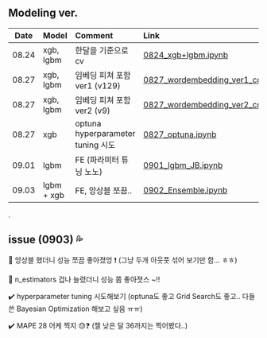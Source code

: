 ## Modeling ver. 
|Date|Model|Comment|Link|
|:---:|:---|:---|:---|
|08.24|xgb, lgbm|한달을 기준으로 cv|[0824_xgb+lgbm.ipynb](https://github.com/cryingjin/Shopping_GG/blob/jbeen2/Modeling/0824_xgb%2Blgbm_JB.ipynb)|
|08.27|xgb, lgbm|임베딩 피쳐 포함 ver1 (v129)|[0827_wordembedding_ver1_colab.ipynb](https://github.com/cryingjin/Shopping_GG/blob/jbeen2/Modeling/0827_wordembedding_ver1_colab.ipynb)|
|08.27|xgb, lgbm|임베딩 피쳐 포함 ver2 (v9)|[0827_wordembedding_ver2_colab.ipynb](https://github.com/cryingjin/Shopping_GG/blob/jbeen2/Modeling/0827_wordembedding_ver2_colab.ipynb)|
|08.27|xgb|optuna hyperparameter tuning 시도|[0827_optuna.ipynb](https://github.com/cryingjin/Shopping_GG/blob/jbeen2/Modeling/0827_optuna.ipynb)|
|09.01|lgbm|FE (파라미터 튜닝 노노)|[0901_lgbm_JB.ipynb](https://github.com/cryingjin/Shopping_GG/blob/jbeen2/Modeling/0901_lgbm_JB.ipynb)|
|09.03|lgbm + xgb|FE, 앙상블 쪼끔..|[0902_Ensemble.ipynb](https://github.com/cryingjin/Shopping_GG/blob/jbeen2/Modeling/0902_Ensemble.ipynb)|


.



## issue (0903) :sweat_drops:
   
   
:star2: 앙상블 했더니 성능 쪼끔 좋아졌엉 :exclamation: (그냥 두개 아웃풋 섞어 보기만 함... ㅎㅎ)          


:star2: n_estimators 겁나 늘렸더니 성능 쫌 좋아졋스 ~!!   


:heavy_check_mark: hyperparameter tuning 시도해보기 (optuna도 좋고 Grid Search도 좋고.. 다들 쓴 Bayesian Optimization 해보고 싶음 ㅠㅠ)          


:heavy_check_mark: MAPE 28 어케 찍지 :sweat::question: (젤 낮은 달 36까지는 찍어봤다..)               

